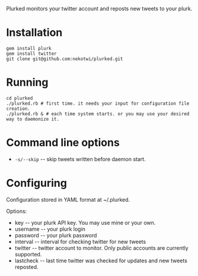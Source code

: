 Plurked monitors your twitter account and reposts new tweets to your plurk.
# Installation
	gem install plurk
	gem install twitter
	git clone git@github.com:nekotwi/plurked.git

# Running
	cd plurked
	./plurked.rb # first time. it needs your input for configuration file creation.
	./plurked.rb & # each time system starts. or you may use your desired way to daemonize it.

# Command line options

* `-s/--skip` -- skip tweets written before daemon start.

# Configuring
Configuration stored in YAML format at ~/.plurked.

Options:

* key -- your plurk API key. You may use mine or your own.
* username -- your plurk login
* password -- your plurk password
* interval -- interval for checking twitter for new tweets
* twitter -- twitter account to monitor. Only public accounts are currently supported.
* lastcheck -- last time twitter was checked for updates and new tweets reposted.
